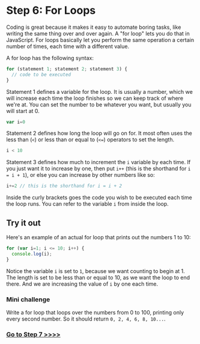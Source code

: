 # Step 6: For Loops

Coding is great because it makes it easy to automate boring tasks, like writing the same thing over and over again. A "for loop" lets you do that in JavaScript. For loops basically let you perform the same operation a certain number of times, each time with a different value.

A for loop has the following syntax:

```js
for (statement 1; statement 2; statement 3) {
  // code to be executed
}
```

Statement 1 defines a variable for the loop. It is usually a number, which we will increase each time the loop finishes so we can keep track of where we're at. You can set the number to be whatever you want, but usually you will start at 0.

```js
var i=0
```

Statement 2 defines how long the loop will go on for. It most often uses the less than (`<`) or less than or equal to (`<=`) operators to set the length.

```js
i < 10
```

Statement 3 defines how much to increment the `i` variable by each time. If you just want it to increase by one, then put `i++` (this is the shorthand for `i = i + 1`), or else you can increase by other numbers like so:

```js
i+=2 // this is the shorthand for i = i + 2
```

Inside the curly brackets goes the code you wish to be executed each time the loop runs. You can refer to the variable `i` from inside the loop.

## Try it out

Here's an example of an actual for loop that prints out the numbers 1 to 10:

```js
for (var i=1; i <= 10; i++) {
  console.log(i);
}
```

Notice the variable `i` is set to `1`, because we want counting to begin at 1. The length is set to be less than or equal to 10, as we want the loop to end there. And we are increasing the value of `i` by one each time.

### Mini challenge

Write a for loop that loops over the numbers from 0 to 100, printing only every second number. So it should return `0, 2, 4, 6, 8, 10...`.

### [Go to Step 7 >>>>](/07-functions.md)
